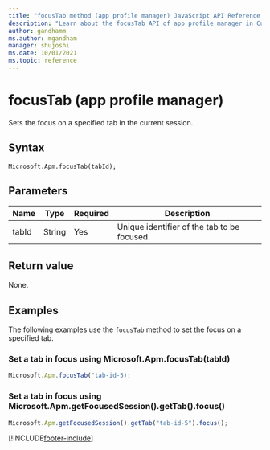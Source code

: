 ```yaml
---
title: "focusTab method (app profile manager) JavaScript API Reference | MicrosoftDocs"
description: "Learn about the focusTab API of app profile manager in Customer Service workspace."
author: gandhamm
ms.author: mgandham
manager: shujoshi
ms.date: 10/01/2021
ms.topic: reference
---
```


# focusTab (app profile manager)

Sets the focus on a specified tab in the current session.

## Syntax

`Microsoft.Apm.focusTab(tabId);`

## Parameters

| Name      | Type | Required| Description                                    |
|-----------------|----------|--------------|------------------------------------------------------|
| tabId           | String   | Yes          | Unique identifier of the tab to be focused. |

## Return value

None.

## Examples

The following examples use the `focusTab` method to set the focus on a specified tab.

### Set a tab in focus using Microsoft.Apm.focusTab(tabId)

 ```JavaScript
Microsoft.Apm.focusTab("tab-id-5);
```

### Set a tab in focus using Microsoft.Apm.getFocusedSession().getTab().focus()

```JavaScript
Microsoft.Apm.getFocusedSession().getTab("tab-id-5").focus();
```



[!INCLUDE[footer-include](../../../includes/footer-banner.md)]

